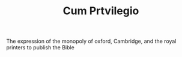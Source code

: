 ---
title: Cum Prtvilegio
letter: C
permalink: "/definitions/bld-cum-prtvilegio.html"
body: The expression of the monopoly of oxford, Cambridge, and the royal printers
  to publish the Bible
published_at: '2018-07-07'
source: Black's Law Dictionary 2nd Ed (1910)
layout: post
---